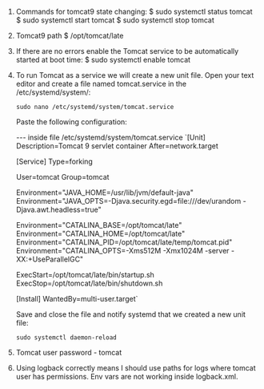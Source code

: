 1. Commands for tomcat9 state changing:
 $ sudo systemctl status tomcat
 $ sudo systemctl start tomcat
 $ sudo systemctl stop tomcat
2. Tomcat9 path
 $ /opt/tomcat/late

3. If there are no errors enable the Tomcat service to be automatically started at boot time:
 $ sudo systemctl enable tomcat

4. To run Tomcat as a service we will create a new unit file. Open your text editor and create a file named tomcat.service in the /etc/systemd/system/:

   `sudo nano /etc/systemd/system/tomcat.service`

   Paste the following configuration:

   --- inside file /etc/systemd/system/tomcat.service
   `[Unit]
   Description=Tomcat 9 servlet container
   After=network.target

   [Service]
   Type=forking

   User=tomcat
   Group=tomcat

   Environment="JAVA_HOME=/usr/lib/jvm/default-java"
   Environment="JAVA_OPTS=-Djava.security.egd=file:///dev/urandom -Djava.awt.headless=true"

   Environment="CATALINA_BASE=/opt/tomcat/late"
   Environment="CATALINA_HOME=/opt/tomcat/late"
   Environment="CATALINA_PID=/opt/tomcat/late/temp/tomcat.pid"
   Environment="CATALINA_OPTS=-Xms512M -Xmx1024M -server -XX:+UseParallelGC"

   ExecStart=/opt/tomcat/late/bin/startup.sh
   ExecStop=/opt/tomcat/late/bin/shutdown.sh

   [Install]
   WantedBy=multi-user.target`

   Save and close the file and notify systemd that we created a new unit file:

   `sudo systemctl daemon-reload`

5. Tomcat user password - tomcat
6. Using logback correctly means I should use paths for logs where tomcat user has permissions.
Env vars are not working inside logback.xml.